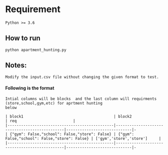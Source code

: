 # Requirement

    Python >= 3.6

## How to run

    python apartment_hunting.py

## Notes:

    Modify the input.csv file without changing the given format to test.


#### Following is the format
    
        
    Intial columns will be blocks  and the last column will requirments (store,school,gym,etc) for aprtment hunting
    below

    | block1                                        | block2                                        | req                         |
    |-----------------------------------------------|-----------------------------------------------|-----------------------------|-
    | {"gym": False,"school": False,"store": False} | {"gym": False,"school": False,"store": False} | ['gym','store','store']     |
    |-----------------------------------------------|-----------------------------------------------|-----------------------------|-

